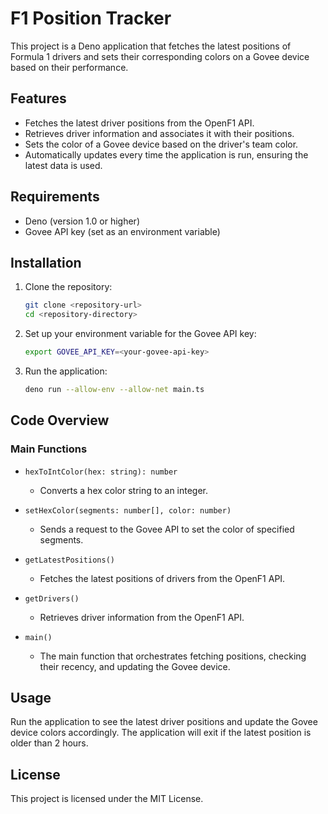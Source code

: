 # F1 Position Tracker

This project is a Deno application that fetches the latest positions of Formula 1 drivers and sets their corresponding colors on a Govee device based on their performance.

## Features

- Fetches the latest driver positions from the OpenF1 API.
- Retrieves driver information and associates it with their positions.
- Sets the color of a Govee device based on the driver's team color.
- Automatically updates every time the application is run, ensuring the latest data is used.

## Requirements

- Deno (version 1.0 or higher)
- Govee API key (set as an environment variable)

## Installation

1. Clone the repository:
   ```bash
   git clone <repository-url>
   cd <repository-directory>
   ```

2. Set up your environment variable for the Govee API key:
   ```bash
   export GOVEE_API_KEY=<your-govee-api-key>
   ```

3. Run the application:
   ```bash
   deno run --allow-env --allow-net main.ts
   ```

## Code Overview

### Main Functions

- `hexToIntColor(hex: string): number`
  - Converts a hex color string to an integer.

- `setHexColor(segments: number[], color: number)`
  - Sends a request to the Govee API to set the color of specified segments.

- `getLatestPositions()`
  - Fetches the latest positions of drivers from the OpenF1 API.

- `getDrivers()`
  - Retrieves driver information from the OpenF1 API.

- `main()`
  - The main function that orchestrates fetching positions, checking their recency, and updating the Govee device.

## Usage

Run the application to see the latest driver positions and update the Govee device colors accordingly. The application will exit if the latest position is older than 2 hours.

## License

This project is licensed under the MIT License.
